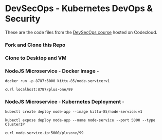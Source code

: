 
# DevSecOps - Kubernetes DevOps & Security

These are the code files from the [DevSecOps course](https://kodekloud.com/courses/devsecops/) hosted on Codecloud.


### Fork and Clone this Repo

### Clone to Desktop and VM

### NodeJS Microservice - Docker Image -

`docker run -p 8787:5000 kittu-85/node-service:v1`

`curl localhost:8787/plus-one/99`
 
### NodeJS Microservice - Kubernetes Deployment -
`kubectl create deploy node-app --image kittu-85/node-service:v1`

`kubectl expose deploy node-app --name node-service --port 5000 --type ClusterIP`

`curl node-service-ip:5000/plusone/99`
